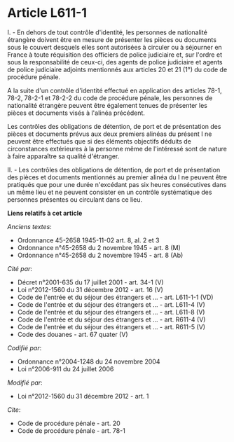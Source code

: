 # Article L611-1

I. - En dehors de tout contrôle d'identité, les personnes de nationalité étrangère doivent être en mesure de présenter les
pièces ou documents sous le couvert desquels elles sont autorisées à circuler ou à séjourner en France à toute réquisition
des officiers de police judiciaire et, sur l'ordre et sous la responsabilité de ceux-ci, des agents de police judiciaire et
agents de police judiciaire adjoints mentionnés aux articles 20 et 21 (1°) du code de procédure pénale. 

A la suite d'un contrôle d'identité effectué en application des articles 78-1, 78-2, 78-2-1 et 78-2-2 du code de procédure
pénale, les personnes de nationalité étrangère peuvent être également tenues de présenter les pièces et documents visés à
l'alinéa précédent. 

Les contrôles des obligations de détention, de port et de présentation des pièces et documents prévus aux deux premiers
alinéas du présent I ne peuvent être effectués que si des éléments objectifs déduits de circonstances extérieures à la
personne même de l'intéressé sont de nature à faire apparaître sa qualité d'étranger. 

II. - Les contrôles des obligations de détention, de port et de présentation des pièces et documents mentionnés au premier
alinéa du I ne peuvent être pratiqués que pour une durée n'excédant pas six heures consécutives dans un même lieu et ne
peuvent consister en un contrôle systématique des personnes présentes ou circulant dans ce lieu.

**Liens relatifs à cet article**

_Anciens textes_:

  - Ordonnance 45-2658 1945-11-02 art. 8, al. 2 et 3
  - Ordonnance n°45-2658 du 2 novembre 1945 - art. 8 (M)
  - Ordonnance n°45-2658 du 2 novembre 1945 - art. 8 (Ab)

_Cité par_:

  - Décret n°2001-635 du 17 juillet 2001 - art. 34-1 (V)
  - Loi n°2012-1560 du 31 décembre 2012 - art. 16 (V)
  - Code de l'entrée et du séjour des étrangers et ... - art. L611-1-1 (VD)
  - Code de l'entrée et du séjour des étrangers et ... - art. L611-4 (V)
  - Code de l'entrée et du séjour des étrangers et ... - art. L611-8 (V)
  - Code de l'entrée et du séjour des étrangers et ... - art. R611-4 (V)
  - Code de l'entrée et du séjour des étrangers et ... - art. R611-5 (V)
  - Code des douanes - art. 67 quater (V)

_Codifié par_:

  - Ordonnance n°2004-1248 du 24 novembre 2004
  - Loi n°2006-911 du 24 juillet 2006

_Modifié par_:

  - Loi n°2012-1560 du 31 décembre 2012 - art. 1

_Cite_:

  - Code de procédure pénale - art. 20
  - Code de procédure pénale - art. 78-1
